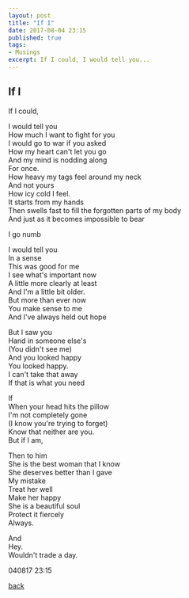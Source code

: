 ```yaml
---
layout: post
title: "If I"
date: 2017-08-04 23:15
published: true
tags:
- Musings
excerpt: If I could, I would tell you...
---
```


## [](#header-2)If I

If I could,

I would tell you<br/>
How much I want to fight for you<br/>
I would go to war if you asked<br/>
How my heart can't let you go<br/>
And my mind is nodding along<br/>
For once.<br/>
How heavy my tags feel around my neck<br/>
And not yours<br/>
How icy cold I feel.<br/>
It starts from my hands<br/>
Then swells fast to fill the forgotten parts of my body<br/>
And just as it becomes impossible to bear

I go numb

I would tell you<br/>
In a sense<br/>
This was good for me<br/>
I see what's important now<br/>
A little more clearly at least<br/>
And I'm a little bit older.<br/>
But more than ever now<br/>
You make sense to me<br/>
And I've always held out hope

But I saw you<br/>
Hand in someone else's<br/>
(You didn't see me)<br/>
And you looked happy<br/>
You looked happy.<br/>
I can't take that away<br/>
If that is what you need

If<br/>
When your head hits the pillow<br/>
I'm not completely gone<br/>
(I know you're trying to forget)<br/>
Know that neither are you.<br/>
But if I am,

Then to him<br/>
She is the best woman that I know<br/>
She deserves better than I gave<br/>
My mistake<br/>
Treat her well<br/>
Make her happy<br/>
She is a beautiful soul<br/>
Protect it fiercely<br/>
Always.

And<br/>
Hey.<br/>
Wouldn't trade a day.

040817 23:15

[back](/index)
